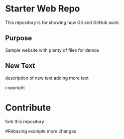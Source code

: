 # Starter Web Repo

This repository is for showing how Git and GitHub work

## Purpose

Sample website with plenty of files for demos

## New Text

description of new text
adding more text

copyright

# Contribute

fork this repository

#Rebasing example
more changes